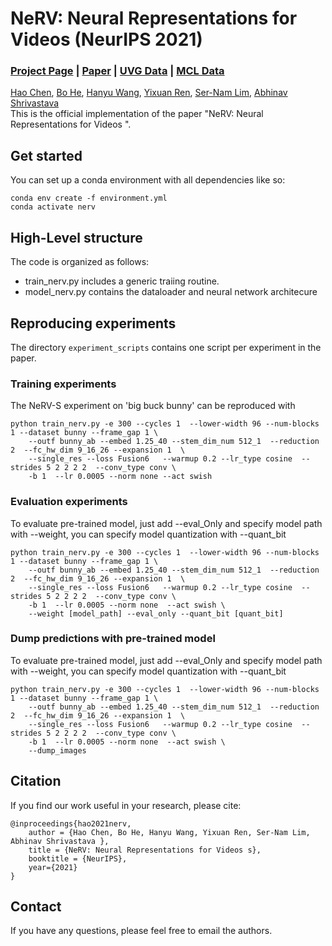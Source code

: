 # NeRV: Neural Representations for Videos  (NeurIPS 2021)
### [Project Page](TODO) | [Paper](TODO) | [UVG Data](TODO) | [MCL Data](TODO)


[Hao Chen](https://haochen-rye.github.io),
[Bo He](),
[Hanyu Wang](),
[Yixuan Ren](),
[Ser-Nam Lim](),
[Abhinav Shrivastava](https://www.cs.umd.edu/~abhinav/)<br>
This is the official implementation of the paper "NeRV: Neural Representations for Videos ".


## Get started
You can set up a conda environment with all dependencies like so:
```
conda env create -f environment.yml
conda activate nerv
```

## High-Level structure
The code is organized as follows:
* train_nerv.py includes a generic traiing routine.
* model_nerv.py contains the dataloader and neural network architecure 


## Reproducing experiments
The directory `experiment_scripts` contains one script per experiment in the paper.

### Training experiments
The NeRV-S experiment on 'big buck bunny' can be reproduced with
```
python train_nerv.py -e 300 --cycles 1  --lower-width 96 --num-blocks 1 --dataset bunny --frame_gap 1 \
    --outf bunny_ab --embed 1.25_40 --stem_dim_num 512_1  --reduction 2  --fc_hw_dim 9_16_26 --expansion 1  \
    --single_res --loss Fusion6   --warmup 0.2 --lr_type cosine  --strides 5 2 2 2 2  --conv_type conv \
    -b 1  --lr 0.0005 --norm none --act swish 
```

### Evaluation experiments
To evaluate pre-trained model, just add --eval_Only and specify model path with --weight, you can specify model quantization with --quant_bit
```
python train_nerv.py -e 300 --cycles 1  --lower-width 96 --num-blocks 1 --dataset bunny --frame_gap 1 \
    --outf bunny_ab --embed 1.25_40 --stem_dim_num 512_1  --reduction 2  --fc_hw_dim 9_16_26 --expansion 1  \
    --single_res --loss Fusion6   --warmup 0.2 --lr_type cosine  --strides 5 2 2 2 2  --conv_type conv \
    -b 1  --lr 0.0005 --norm none  --act swish \
    --weight [model_path] --eval_only --quant_bit [quant_bit]
```

### Dump predictions with pre-trained model 
To evaluate pre-trained model, just add --eval_Only and specify model path with --weight, you can specify model quantization with --quant_bit
```
python train_nerv.py -e 300 --cycles 1  --lower-width 96 --num-blocks 1 --dataset bunny --frame_gap 1 \
    --outf bunny_ab --embed 1.25_40 --stem_dim_num 512_1  --reduction 2  --fc_hw_dim 9_16_26 --expansion 1  \
    --single_res --loss Fusion6   --warmup 0.2 --lr_type cosine  --strides 5 2 2 2 2  --conv_type conv \
    -b 1  --lr 0.0005 --norm none  --act swish \
    --dump_images
```


## Citation
If you find our work useful in your research, please cite:
```
@inproceedings{hao2021nerv,
    author = {Hao Chen, Bo He, Hanyu Wang, Yixuan Ren, Ser-Nam Lim, Abhinav Shrivastava },
    title = {NeRV: Neural Representations for Videos s},
    booktitle = {NeurIPS},
    year={2021}
}
```

## Contact
If you have any questions, please feel free to email the authors.